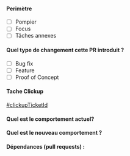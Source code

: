 #### Perimètre
- [ ] Pompier
- [ ] Focus
- [ ] Tâches annexes

#### Quel type de changement cette PR introduit ?
- [ ] Bug fix
- [ ] Feature
- [ ] Proof of Concept

#### Tache Clickup

[#clickupTicketId](https://app.clickup.com/t/clickupTicketId)

#### Quel est le comportement actuel?

#### Quel est le nouveau comportement ?

#### Dépendances (pull requests) :

<!-- #### Autres informations -->
